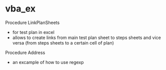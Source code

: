 # vba_ex


Procedure LinkPlanSheets 
- for test plan in excel 
- allows to create links from main test plan sheet to steps sheets and vice versa (from steps sheets to a certain cell of plan)

Procedure Address 
- an excample of how to use regexp 
